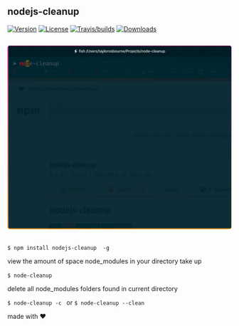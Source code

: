 ## nodejs-cleanup

[![Version](https://img.shields.io/npm/v/nodejs-cleanup.svg?color=tomato&style=flat-square)](https://www.npmjs.com/package/nodejs-cleanup)
[![License](https://img.shields.io/npm/l/nodejs-cleanup.svg?color=blue&style=flat-square)](https://github.com/taylorosbourne/nodejs-cleanup/blob/master/package.json)
[![Travis/builds](https://img.shields.io/travis/com/taylorosbourne/nodejs-cleanup/master?style=flat-square)](https://www.npmjs.com/package/nodejs-cleanup)
[![Downloads](https://img.shields.io/npm/dt/nodejs-cleanup?style=flat-square)](https://www.npmjs.com/package/nodejs-cleanup)

<img style="margin:15px auto;border-radius: 5px;" src="./images/node-cleanup.gif" alt="demo" />

`$ npm install nodejs-cleanup  -g`

view the amount of space node_modules in your directory take up

`$ node-cleanup`

delete all node_modules folders found in current directory

`$ node-cleanup -c ` or `$ node-cleanup --clean`

made with ❤️
